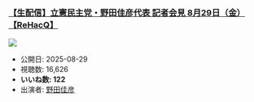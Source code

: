 ### [【生配信】立憲民主党・野田佳彦代表 記者会見 8月29日（金）【ReHacQ】](https://www.youtube.com/watch?v=VwX1nM9Uu7A)
[![](https://img.youtube.com/vi/VwX1nM9Uu7A/hqdefault.jpg)](https://www.youtube.com/watch?v=VwX1nM9Uu7A)
-   公開日: 2025-08-29
-   視聴数: 16,626
-   **いいね数: 122**
-   出演者: [野田佳彦](/rehacq_fan/people/野田佳彦 "wikilink")
